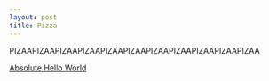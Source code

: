 ```yaml
---
layout: post
title: Pizza
---
```


PIZAAPIZAAPIZAAPIZAAPIZAAPIZAAPIZAAPIZAAPIZAAPIZAAPIZAA

[Absolute Hello World](https://salvatiadelilah.github.io/salvatiadelilah/Hello-World/)<br />


